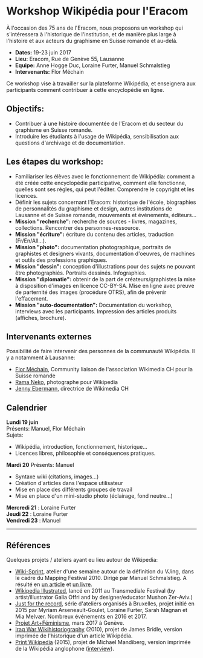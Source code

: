 # Workshop Wikipédia pour l'Eracom

À l'occasion des 75 ans de l'Eracom, nous proposons un workshop qui s'intéressera à l'historique de l'institution, et de manière plus large à l'histoire et aux acteurs du graphisme en Suisse romande et au-delà. 

* **Dates:** 19-23 juin 2017
* **Lieu:** Eracom, Rue de Genève 55, Lausanne
* **Equipe:** Anne Hogge Duc, Loraine Furter, Manuel Schmalstieg
* **Intervenants:** Flor Méchain

Ce workshop vise à travailler sur la plateforme Wikipédia, et enseignera aux participants comment contribuer à cette encyclopédie en ligne.

## Objectifs:

* Contribuer à une histoire documentée de l'Eracom et du secteur du graphisme en Suisse romande. 
* Introduire les étudiants à l'usage de Wikipédia, sensibilisation aux questions d'archivage et de documentation. 

## Les étapes du workshop:

* Familiariser les élèves avec le fonctionnement de Wikipédia: comment a été créée cette encyclopédie participative, comment elle fonctionne, quelles sont ses règles, qui peut l'éditer. Comprendre le copyright et les licences.
* Définir les sujets concernant l'Eracom: historique de l'école, biographies de personnalités du graphisme et design, autres institutions de Lausanne et de Suisse romande, mouvements et événements, éditeurs...
* **Mission "recherche":** recherche de sources - livres, magazines, collections. Rencontrer des personnes-ressource.
* **Mission "écriture":** écriture du contenu des articles, traduction (Fr/En/All...).
* **Mission "photo":** documentation photographique, portraits de graphistes et designers vivants, documentation d'oeuvres, de machines et outils des professions graphiques.
* **Mission "dessin":** conception d'illustrations pour des sujets ne pouvant être photographiés. Portraits dessinés. Infographies.
* **Mission "diplomatie":** obtenir de la part de créateurs/graphistes la mise à disposition d'images en licence CC-BY-SA. Mise en ligne avec preuve de parternité des images (procédure OTRS), afin de prévenir l'effacement.
* **Mission "auto-documentation":** Documentation du workshop, interviews avec les participants. Impression des articles produits (affiches, brochure).


## Intervenants externes

Possibilité de faire intervenir des personnes de la communauté Wikipédia. Il y a notamment à Lausanne: 

* [Flor Méchain](https://fr.wikipedia.org/wiki/Utilisateur:Flor_WMCH), Community liaison de l'association Wikimedia CH pour la Suisse romande
* [Rama Neko](https://commons.wikimedia.org/wiki/User:Rama), photographe pour Wikipedia
* [Jenny Ebermann](https://meta.wikimedia.org/wiki/User:Jeeb1207), directrice de Wikimedia CH

## Calendrier

**Lundi 19 juin**  
Présents: Manuel, Flor Méchain  
Sujets: 

* Wikipédia, introduction, fonctionnement, historique...  
* Licences libres, philosophie et conséquences pratiques.

**Mardi 20**
Présents: Manuel

* Syntaxe wiki (citations, images...)
* Création d'articles dans l'espace utilisateur
* Mise en place des différents groupes de travail
* Mise en place d'un mini-studio photo (éclairage, fond neutre...)

**Mercredi 21** : Loraine Furter  
**Jeudi 22** : Loraine Furter  
**Vendredi 23** : Manuel

***

## Références

Quelques projets / ateliers ayant eu lieu autour de Wikipedia:

* [Wiki-Sprint](https://wiki-sprint.ch/), atelier d'une semaine autour de la définition du VJing, dans le cadre du Mapping Festival 2010. Dirigé par Manuel Schmalstieg. A résulté en [un article](https://en.wikipedia.org/wiki/VJing) et [un livre](https://greyscalepress.com/2010/books/vjing/).
* [Wikipedia Illustrated](http://www.wikipediaillustrated.org/about), lancé en 2011 au Transmediale Festival (by artist/illustrator Galia Offri and by designer/educator Mushon Zer-Aviv.)
* [Just for the record](http://justfortherecord.space/), série d'ateliers organisés à Bruxelles, projet initié en 2015 par Myriam Arseneault-Goulet, Loraine Furter, Sarah Magnan et Mia Melvær. Nombreux événements en 2016 et 2017.
* [Projet Art+Féminisme](https://fr.wikipedia.org/wiki/Projet:Art%2BF%C3%A9minisme/2017/Gen%C3%A8ve), mars 2017 à Genève.
* [Iraq War Wikihistoriography](http://booktwo.org/notebook/wikipedia-historiography/) (2010), projet de James Bridle, version imprimée de l'historique d'un article Wikipédia.
* [Print Wikipedia](http://www.mandiberg.com/print-wikipedia/) (2015), projet de Michael Mandiberg, version imprimée de la Wikipédia anglophone ([interview](http://www.artnews.com/2015/06/24/from-aaaaa-to-zzzap-michael-mandiberg-on-his-plan-to-print-wikipedia/)).